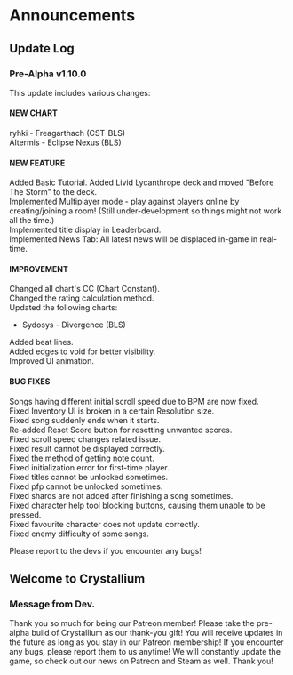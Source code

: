 # Announcements

## Update Log
### Pre-Alpha v1.10.0

This update includes various changes:

#### NEW CHART
ryhki - Freagarthach (CST-BLS)  
Altermis - Eclipse Nexus (BLS)  


#### NEW FEATURE
Added Basic Tutorial.
Added Livid Lycanthrope deck and moved "Before The Storm" to the deck.  
Implemented Multiplayer mode - play against players online by creating/joining a room! (Still under-development so things might not work all the time.)  
Implemented title display in Leaderboard.  
Implemented News Tab: All latest news will be displaced in-game in real-time.  


#### IMPROVEMENT
Changed all chart's CC (Chart Constant).  
Changed the rating calculation method.  
Updated the following charts:
- Sydosys - Divergence (BLS)

Added beat lines.  
Added edges to void for better visibility.  
Improved UI animation.  


#### BUG FIXES
Songs having different initial scroll speed due to BPM are now fixed.  
Fixed Inventory UI is broken in a certain Resolution size.  
Fixed song suddenly ends when it starts.  
Re-added Reset Score button for resetting unwanted scores.  
Fixed scroll speed changes related issue.  
Fixed result cannot be displayed correctly.  
Fixed the method of getting note count.  
Fixed initialization error for first-time player.  
Fixed titles cannot be unlocked sometimes.  
Fixed pfp cannot be unlocked sometimes.  
Fixed shards are not added after finishing a song sometimes.  
Fixed character help tool blocking buttons, causing them unable to be pressed.  
Fixed favourite character does not update correctly.  
Fixed enemy difficulty of some songs.  

Please report to the devs if you encounter any bugs!

## Welcome to Crystallium
### Message from Dev.

Thank you so much for being our Patreon member! Please take the pre-alpha build of Crystallium as our thank-you gift! You will receive updates in the future as long as you stay in our Patreon membership!
If you encounter any bugs, please report them to us anytime! We will constantly update the game, so check out our news on Patreon and Steam as well. Thank you!
